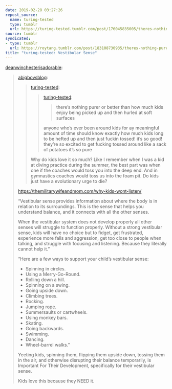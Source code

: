 ```yaml
---
date: 2019-02-28 03:27:26
repost_source:
  name: turing-tested
  type: tumblr
  url: https://turing-tested.tumblr.com/post/176045835005/theres-nothing-purer-or-better-than-how-much-kids
source: tumblr
syndicated:
- type: tumblr
  url: https://roytang.tumblr.com/post/183108730935/theres-nothing-purer-or-better-than-how-much-kids
title: "turing-tested: Vestibular Sense"
---
```


<p><a href="http://deanwinchesterisadorable.tumblr.com/post/182995970853/theres-nothing-purer-or-better-than-how-much-kids" class="tumblr_blog">deanwinchesterisadorable</a>:</p><blockquote>
<p><a href="http://abigboysblog.tumblr.com/post/182507170791/theres-nothing-purer-or-better-than-how-much-kids" class="tumblr_blog">abigboysblog</a>:</p>

<blockquote>
<p><a href="http://turing-tested.tumblr.com/post/176045891575/theres-nothing-purer-or-better-than-how-much-kids" class="tumblr_blog">turing-tested</a>:</p>
<blockquote>
<p><a href="http://turing-tested.tumblr.com/post/176045835005/theres-nothing-purer-or-better-than-how-much-kids" class="tumblr_blog">turing-tested</a>:</p>

<blockquote><p>there’s nothing purer or better than how much kids enjoy being picked up and then hurled at soft surfaces </p></blockquote>

<p>anyone who’s ever been around kids for ay meaningful amount of time should know exactly how much kids long to be hefted up and then just fuckin tossed! it’s so good! they’re so excited to get fucking tossed around like a sack of potatoes it’s so pure </p>
</blockquote>

<p>Why do kids love it so much? Like I remember when I was a kid at diving practice during the summer, the best part was when one if the coaches would toss you into the deep end. And in gymnastics coaches would toss us into the foam pit. Do kids just have a evolutionary urge to die?</p>
</blockquote>

<p><a href="https://themilitarywifeandmom.com/why-kids-wont-listen/">https://themilitarywifeandmom.com/why-kids-wont-listen/</a></p>
<p>“Vestibular sense provides information about where the body is in relation to its surroundings. This is the sense that helps you understand balance, and it connects with all the other senses.</p>
<p>When the vestibular system does not develop properly all other senses will struggle to function properly. Without a strong vestibular sense, kids will have no choice but to fidget, get frustrated, experience more falls and aggression, get too close to people when talking, and struggle with focusing and listening. Because they literally cannot help it.”</p>
<p>“Here are a few ways to support your child’s vestibular sense:</p>
<ul><li>Spinning in circles.</li>
<li>Using a Merry-Go-Round.</li>
<li>Rolling down a hill.</li>
<li>Spinning on a swing.</li>
<li>Going upside down. </li>
<li>Climbing trees.</li>
<li>Rocking.</li>
<li>Jumping rope.</li>
<li>Summersaults or cartwheels.</li>
<li>Using monkey bars. </li>
<li>Skating.</li>
<li>Going backwards.</li>
<li>Swimming.</li>
<li>Dancing.</li>
<li>Wheel-barrel walks.”</li>
</ul><p>Yeeting kids, spinning them, flipping them upside down, tossing them in the air, and otherwise disrupting their balance temporarily, is Important For Their Development, specifically for their vestibular sense. </p>
<p>Kids love this because they NEED it. </p>
</blockquote>